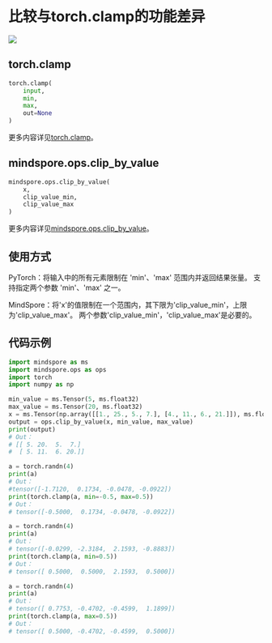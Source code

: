 # 比较与torch.clamp的功能差异

<a href="https://gitee.com/mindspore/docs/blob/r1.9/docs/mindspore/source_zh_cn/note/api_mapping/pytorch_diff/clip_by_value.md" target="_blank"><img src="https://mindspore-website.obs.cn-north-4.myhuaweicloud.com/website-images/r1.9/resource/_static/logo_source.png"></a>

## torch.clamp

```python
torch.clamp(
    input,
    min,
    max,
    out=None
)
```

更多内容详见[torch.clamp](https://pytorch.org/docs/1.5.0/torch.html#torch.clamp)。

## mindspore.ops.clip_by_value

```python
mindspore.ops.clip_by_value(
    x,
    clip_value_min,
    clip_value_max
)
```

更多内容详见[mindspore.ops.clip_by_value](https://mindspore.cn/docs/zh-CN/r1.9/api_python/ops/mindspore.ops.clip_by_value.html#mindspore.ops.clip_by_value)。

## 使用方式

PyTorch：将输入中的所有元素限制在 'min'、'max' 范围内并返回结果张量。 支持指定两个参数 'min'、'max' 之一。

MindSpore：将'x'的值限制在一个范围内，其下限为'clip_value_min'，上限为'clip_value_max'。 两个参数'clip_value_min'，'clip_value_max'是必要的。

## 代码示例

```python
import mindspore as ms
import mindspore.ops as ops
import torch
import numpy as np

min_value = ms.Tensor(5, ms.float32)
max_value = ms.Tensor(20, ms.float32)
x = ms.Tensor(np.array([[1., 25., 5., 7.], [4., 11., 6., 21.]]), ms.float32)
output = ops.clip_by_value(x, min_value, max_value)
print(output)
# Out：
# [[ 5. 20.  5.  7.]
#  [ 5. 11.  6. 20.]]

a = torch.randn(4)
print(a)
# Out：
#tensor([-1.7120,  0.1734, -0.0478, -0.0922])
print(torch.clamp(a, min=-0.5, max=0.5))
# Out：
# tensor([-0.5000,  0.1734, -0.0478, -0.0922])

a = torch.randn(4)
print(a)
# Out：
# tensor([-0.0299, -2.3184,  2.1593, -0.8883])
print(torch.clamp(a, min=0.5))
# Out：
# tensor([ 0.5000,  0.5000,  2.1593,  0.5000])

a = torch.randn(4)
print(a)
# Out：
# tensor([ 0.7753, -0.4702, -0.4599,  1.1899])
print(torch.clamp(a, max=0.5))
# Out：
# tensor([ 0.5000, -0.4702, -0.4599,  0.5000])
```